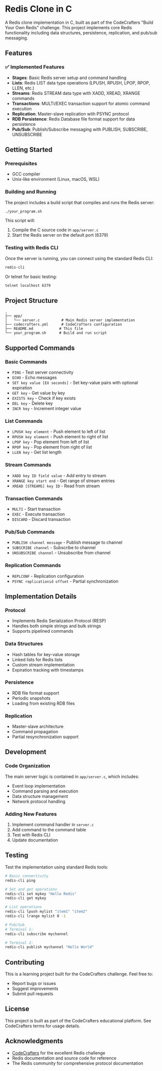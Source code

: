 # Redis Clone in C

A Redis clone implementation in C, built as part of the CodeCrafters "Build Your Own Redis" challenge. This project implements core Redis functionality including data structures, persistence, replication, and pub/sub messaging.

## Features

### ✅ Implemented Features

- **Stages**: Basic Redis server setup and command handling
- **Lists**: Redis LIST data type operations (LPUSH, RPUSH, LPOP, RPOP, LLEN, etc.)
- **Streams**: Redis STREAM data type with XADD, XREAD, XRANGE commands
- **Transactions**: MULTI/EXEC transaction support for atomic command execution
- **Replication**: Master-slave replication with PSYNC protocol
- **RDB Persistence**: Redis Database file format support for data persistence
- **Pub/Sub**: Publish/Subscribe messaging with PUBLISH, SUBSCRIBE, UNSUBSCRIBE

## Getting Started

### Prerequisites

- GCC compiler
- Unix-like environment (Linux, macOS, WSL)

### Building and Running

The project includes a build script that compiles and runs the Redis server:

```bash
./your_program.sh
```

This script will:
1. Compile the C source code in `app/server.c`
2. Start the Redis server on the default port (6379)

### Testing with Redis CLI

Once the server is running, you can connect using the standard Redis CLI:

```bash
redis-cli
```

Or telnet for basic testing:

```bash
telnet localhost 6379
```

## Project Structure

```
.
├── app/
│   └── server.c          # Main Redis server implementation
├── codecrafters.yml      # CodeCrafters configuration
├── README.md            # This file
└── your_program.sh      # Build and run script
```

## Supported Commands

### Basic Commands
- `PING` - Test server connectivity
- `ECHO` - Echo messages
- `SET key value [EX seconds]` - Set key-value pairs with optional expiration
- `GET key` - Get value by key
- `EXISTS key` - Check if key exists
- `DEL key` - Delete key
- `INCR key` - Increment integer value

### List Commands
- `LPUSH key element` - Push element to left of list
- `RPUSH key element` - Push element to right of list
- `LPOP key` - Pop element from left of list
- `RPOP key` - Pop element from right of list
- `LLEN key` - Get list length

### Stream Commands
- `XADD key ID field value` - Add entry to stream
- `XRANGE key start end` - Get range of stream entries
- `XREAD [STREAMS] key ID` - Read from stream

### Transaction Commands
- `MULTI` - Start transaction
- `EXEC` - Execute transaction
- `DISCARD` - Discard transaction

### Pub/Sub Commands
- `PUBLISH channel message` - Publish message to channel
- `SUBSCRIBE channel` - Subscribe to channel
- `UNSUBSCRIBE channel` - Unsubscribe from channel

### Replication Commands
- `REPLCONF` - Replication configuration
- `PSYNC replicationid offset` - Partial synchronization

## Implementation Details

### Protocol
- Implements Redis Serialization Protocol (RESP)
- Handles both simple strings and bulk strings
- Supports pipelined commands

### Data Structures
- Hash tables for key-value storage
- Linked lists for Redis lists
- Custom stream implementation
- Expiration tracking with timestamps

### Persistence
- RDB file format support
- Periodic snapshots
- Loading from existing RDB files

### Replication
- Master-slave architecture
- Command propagation
- Partial resynchronization support

## Development

### Code Organization
The main server logic is contained in `app/server.c`, which includes:
- Event loop implementation
- Command parsing and execution
- Data structure management
- Network protocol handling

### Adding New Features
1. Implement command handler in `server.c`
2. Add command to the command table
3. Test with Redis CLI
4. Update documentation

## Testing

Test the implementation using standard Redis tools:

```bash
# Basic connectivity
redis-cli ping

# Set and get operations
redis-cli set mykey "Hello Redis"
redis-cli get mykey

# List operations
redis-cli lpush mylist "item1" "item2"
redis-cli lrange mylist 0 -1

# Pub/Sub
# Terminal 1:
redis-cli subscribe mychannel

# Terminal 2:
redis-cli publish mychannel "Hello World"
```

## Contributing

This is a learning project built for the CodeCrafters challenge. Feel free to:
- Report bugs or issues
- Suggest improvements
- Submit pull requests

## License

This project is built as part of the CodeCrafters educational platform. See CodeCrafters terms for usage details.

## Acknowledgments

- [CodeCrafters](https://codecrafters.io) for the excellent Redis challenge
- Redis documentation and source code for reference
- The Redis community for comprehensive protocol documentation